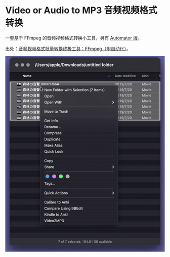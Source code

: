 # Video or Audio to MP3 音频视频格式转换

一套基于 FFmpeg 的音频视频格式转换小工具，另有 [Automator 版](https://github.com/BlackwinMin/Automator-gallery/tree/master/Video%20or%20Audio%20to%20MP3)。

出处：[音频视频格式批量转换终极工具：FFmpeg（附自动化）](https://utgd.net/article/20132/)。

![title](img.gif)
